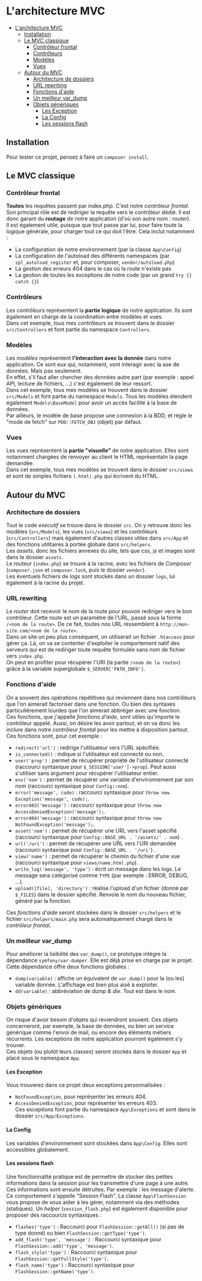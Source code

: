 # L'architecture MVC

- [L'architecture MVC](#larchitecture-mvc)
  - [Installation](#installation)
  - [Le MVC classique](#le-mvc-classique)
    - [Contrôleur frontal](#contrôleur-frontal)
    - [Contrôleurs](#contrôleurs)
    - [Modèles](#modèles)
    - [Vues](#vues)
  - [Autour du MVC](#autour-du-mvc)
    - [Architecture de dossiers](#architecture-de-dossiers)
    - [URL rewriting](#url-rewriting)
    - [Fonctions d'aide](#fonctions-daide)
    - [Un meilleur var\_dump](#un-meilleur-var_dump)
    - [Objets génériques](#objets-génériques)
      - [Les Exception](#les-exception)
      - [La Config](#la-config)
      - [Les sessions flash](#les-sessions-flash)

## Installation
Pour tester ce projet, pensez à faire un `composer install`.  

## Le MVC classique

### Contrôleur frontal
**Toutes** les requêtes passent par index.php. C'est notre *contrôleur frontal*.  
Son principal rôle est de rediriger la requête vers le contrôleur dédié. Il est donc garant du **routage** de notre application (d'où son autre nom : *router*).  
Il est également utile, puisque que tout passe par lui, pour faire toute la logique générale, pour charger tout ce qui doit l'être. Cela inclut notamment :
- La configuration de notre environnement (par la classe `App\Config`)
- La configuration de l'autoload des différents namespaces (par `spl_autoload_register` et, pour composer, `vendor/autoload.php`)
- La gestion des erreurs 404 dans le cas où la route n'existe pas
- La gestion de toutes les exceptions de notre code (par un grand `try {} catch {}`)

### Contrôleurs
Les *contrôleurs* représentent la **partie logique** de notre application. Ils sont également en charge de la coordination entre modèles et vues.  
Dans cet exemple, tous mes contrôleurs se trouvent dans le dossier `src/Controllers` et font partie du namespace `Controllers`.

### Modèles
Les *modèles* représentent **l'interaction avec la donnée** dans notre application. Ce sont eux qui, notamment, vont interagir avec la ase de données. Mais pas seulement.  
En effet, s'il faut aller chercher des données autre part (par exemple : appel API, lecture de fichiers, ...) c'est également de leur ressort.  
Dans cet exemple, tous mes modèles se trouvent dans le dossier `src/Models` et font partie du namespace `Models`. Tous les modèles étendent également `Models\BaseModel` pour avoir un accès facilité à la base de données.  
Par ailleurs, le modèle de base propose une connexion à la BDD, et règle le "mode de fetch" sur `PDO::FETCH_OBJ` (objet) par défaut.

### Vues
Les *vues* représentent la **partie "visuelle"** de notre application. Elles sont notamment chargées de renvoyer au client le HTML représentatn la page demandée.  
Dans cet exemple, tous mes modèles se trouvent dans le dossier `src/views` et sont de simples fichiers `(.html).php` qui écrivent du HTML.

## Autour du MVC

### Architecture de dossiers
Tout le code *exécutif* se trouve dans le dossier `src`. On y retrouve donc les modèles (`src/Models`), les vues (`src/views`) et les contrôleurs (`src/Controllers`) mais également d'autres classes utiles dans `src/App` et des fonctions utilitaires à portée globale dans `src/helpers`.  
Les *assets*, donc les fichiers annexes du site, tels que css, js et images sont dans le dossier `assets`.  
Le routeur (`index.php`) se trouve à la racine, avec les fichiers de *Composer* (`composer.json` et `composer.lock`, puis le dossier `vendor`).  
Les éventuels fichiers de *logs* sont stockés dans un dossier `logs`, lui également à la racine du projet.

### URL rewriting
Le *router* doit recevoir le nom de la route pour pouvoir rediriger vers le bon contrôleur. Cette route est un paramètre de l'URL, passé sous la forme `/<nom de la route>`. De ce fait, toutes nos URL ressemblent à `http://mon-site.com/<nom de la route>`.  
Dans un site un peu plus conséquent, on utiliserait un fichier `.htaccess` pour gérer ça. Là, on va se contenter d'exploiter le comportement natif des serveurs qui est de rediriger toute requête formulée sans nom de fichier vers `index.php`.  
On peut en profiter pour récupérer l'URI (la partie `/<nom de la route>`) grâce à la variable superglobale `$_SERVER['PATH_INFO']`.

### Fonctions d'aide
On a souvent des opérations répétitives qui reviennent dans nos contrôleurs que l'on aimerait factoriser dans une fonction. Ou bien des syntaxes particulièrement lourdes que l'on aimerait abbréger avec une fonction.  
Ces fonctions, que j'appelle *fonctions d'aide*, sont utiles qu'importe le contrôleur appelé. Aussi, on désire les avoir partout, et on va donc les inclure dans notre *contrôleur frontal* pour les mettre à disposition partout.  
Ces fonctions sont, pour cet exemple : 
- `redirect('url')` : redirige l'utilisateur vers l'URL spécifiée.
- `is_connected()` : indique si l'utilisateur est connecté ou non.
- `user('prop')` : permet de récupérer propriété de l'utilisateur connecté (raccourci syntaxique pour `$_SESSION['user']->prop`). Peut aussi s'utiliser sans argument pour récupérer l'utilisateur entier.  
- `env('nom')` : permet de récupérer une variable d'environnement par son nom (raccourci syntaxique pour `Config::nom`).
- `error('message', code)` : raccourci syntaxique pour `throw new Exception('message', code);`.
- `error403('message')` : raccourci syntaxique pour `throw new AccessDeniedException('message');`.
- `error404('message')` : raccourci syntaxique pour `throw new NotFoundException('message');`.
- `asset('nom')` : permet de récupérer une URL vers l'asset spécifié (raccourci syntaxique pour `Config::BASE_URL . '/assets/' . nom`) . 
- `url('/uri')` : permet de récupérer une URL vers l'URI demandée (raccourci syntaxique pour `Config::BASE_URL . '/uri'`) . 
- `view('name')` : permet de récupérer le chemin du fichier d'une vue (raccourci syntaxique pour `views/name.html.php`).
- `write_log('message', 'type')` : écrit un message dans les logs. Le message sera catégorisé comme `TYPE` (par exemple : ERROR, DEBUG, ...).
- `upload([file], 'directory')` : réalise l'upload d'un fichier (donné par `$_FILES`) dans le dossier spécifié. Renvoie le nom du nouveau fichier, généré par la fonction.  
  
Ces *fonctions d'aide* seront stockées dans le dossier `src/helpers` et le fichier `src/helpers/main.php` sera automatiquement chargé dans le *contrôleur frontal*.

### Un meilleur var_dump
Pour améliorer la lisibilité des `var_dump()`, ce prototype intègre la dépendance `symfony/var-dumper`. Elle est déjà prise en charge par le projet.  
Cette dépendance offre deux fonctions globales :
- `dump(variable)` : affiche un équivalent de `var_dump()` pour la (ou les) variable donnée. L'affichage est bien plus aisé à exploiter.
- `dd(variable)` : abbréviation de *dump & die*. Tout est dans le nom.

### Objets génériques
On risque d'avoir besoin d'objets qui reviendront souvent. Ces objets concerneront, par exemple, la base de données, ou bien un service générique comme l'envoi de mail, ou encore des éléments métiers récurrents. Les exceptions de notre application pourront également s'y trouver.  
Ces objets (ou plutôt leurs classes) seront stockés dans le dossier `App` et placé sous le namespace `App`.

#### Les Exception
Vous trouverez dans ce projet deux exceptions personnalisées :
- `NotFoundException`, pour représenter les erreurs 404.
- `AccessDeniedException`, pour représenter les erreurs 403.  
Ces exceptions font partie du namespace `App\Exceptions` et sont dans le dossier `src/App/Exceptions`.

#### La Config
Les variables d'environnement sont stockées dans `App\Config`. Elles sont accessibles globalement.

#### Les sessions flash
Une fonctionnalité pratique est de permettre de stocker des petites informations dans la session pour les transmettre d'une page à une autre. Ces informations sont ensuite détruites. Par exemple : les message d'alerte.  
Ce comportement s'appelle "Session Flash". La classe `App\FlashSession` vous propose de vous aider à les gérer, notamment via des méthodes (statiques). Un *helper* (`session_flash.php`) est également disponible pour proposer des raccourcis syntaxiques :
- `flashes('type')` : Raccourci pour `FlashSession::getAll()` (si pas de type donné) ou bien `FlashSession::getType('type')`.
- `add_flash('type', 'message')` : Raccourci syntaxique pour `FlashSession::add('type', 'message')`.
- `flash_style('type')` : Raccourci syntaxique pour `FlashSession::getFullStyle('type')`.
- `flash_name('type')` : Raccourci syntaxique pour `FlashSession::getName('type')`.